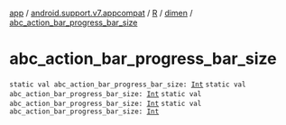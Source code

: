 [app](../../../index.md) / [android.support.v7.appcompat](../../index.md) / [R](../index.md) / [dimen](index.md) / [abc_action_bar_progress_bar_size](.)

# abc_action_bar_progress_bar_size

`static val abc_action_bar_progress_bar_size: `[`Int`](https://kotlinlang.org/api/latest/jvm/stdlib/kotlin/-int/index.html)
`static val abc_action_bar_progress_bar_size: `[`Int`](https://kotlinlang.org/api/latest/jvm/stdlib/kotlin/-int/index.html)
`static val abc_action_bar_progress_bar_size: `[`Int`](https://kotlinlang.org/api/latest/jvm/stdlib/kotlin/-int/index.html)
`static val abc_action_bar_progress_bar_size: `[`Int`](https://kotlinlang.org/api/latest/jvm/stdlib/kotlin/-int/index.html)
